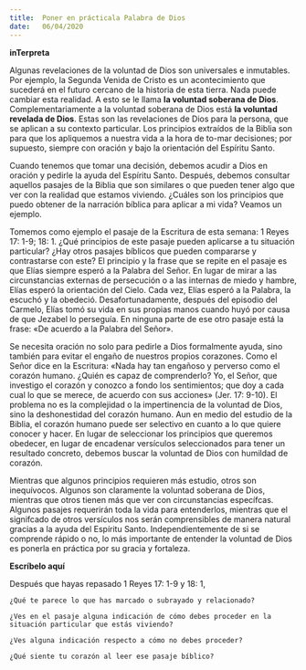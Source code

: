 ```yaml
---
title:  Poner en prácticala Palabra de Dios
date:   06/04/2020
---
```


**inTerpreta**

Algunas revelaciones de la voluntad de Dios son universales e inmutables. Por ejemplo, la Segunda Venida de Cristo es un acontecimiento que sucederá en el futuro cercano de la historia de esta tierra. Nada puede cambiar esta realidad. A esto se le llama **la voluntad soberana de Dios**. Complementariamente a la voluntad soberana de Dios está **la voluntad revelada de Dios**. Estas son las revelaciones de Dios para la persona, que se aplican a su contexto particular. Los principios extraídos de la Biblia son para que los apliquemos a nuestra vida a la hora de to-mar decisiones; por supuesto, siempre con oración y bajo la orientación del Espíritu Santo.

Cuando tenemos que tomar una decisión, debemos acudir a Dios en oración y pedirle la ayuda del Espíritu Santo. Después, debemos consultar aquellos pasajes de la Biblia que son similares o que pueden tener algo que ver con la realidad que estamos viviendo. ¿Cuáles son los principios que puedo obtener de la narración bíblica para aplicar a mi vida? Veamos un ejemplo.

Tomemos como ejemplo el pasaje de la Escritura de esta semana: 1 Reyes 17: 1-9; 18: 1. ¿Qué principios de este pasaje pueden aplicarse a tu situación particular? ¿Hay otros pasajes bíblicos que pueden compararse y contrastarse con este? El principio y la frase que se repite en el pasaje es que Elías siempre esperó a la Palabra del Señor. En lugar de mirar a las circunstancias externas de persecución o a las internas de miedo y hambre, Elías esperó la orientación del Cielo. Cada vez, Elías esperó a la Palabra, la escuchó y la obedeció. Desafortunadamente, después del episodio del Carmelo, Elías tomó su vida en sus propias manos cuando huyó por causa de que Jezabel lo perseguía. En ninguna parte de ese otro pasaje está la frase: «De acuerdo a la Palabra del Señor».

Se necesita oración no solo para pedirle a Dios formalmente ayuda, sino también para evitar el engaño de nuestros propios corazones. Como el Señor dice en la Escritura: «Nada hay tan engañoso y perverso como el corazón humano. ¿Quién es capaz de comprenderlo? Yo, el Señor, que investigo el corazón y conozco a fondo los sentimientos; que doy a cada cual lo que se merece, de acuerdo con sus acciones» (Jer. 17: 9-10). El problema no es la complejidad o la impertinencia de la voluntad de Dios, sino la deshonestidad del corazón humano. Aun en medio del estudio de la Biblia, el corazón humano puede ser selectivo en cuanto a lo que quiere conocer y hacer. En lugar de seleccionar los principios que queremos obedecer, en lugar de encadenar versículos seleccionados para tener un resultado concreto, debemos buscar la voluntad de Dios con humildad de corazón.

Mientras que algunos principios requieren más estudio, otros son inequívocos. Algunos son claramente la voluntad soberana de Dios, mientras que otros tienen más que ver con circunstancias específcas. Algunos pasajes requerirán toda la vida para entenderlos, mientras que el signifcado de otros versículos nos serán comprensibles de manera natural gracias a la ayuda del Espíritu Santo. Independientemente de si se comprende rápido o no, lo más importante de entender la voluntad de Dios es ponerla en práctica por su gracia y fortaleza.

**Escríbelo aquí**

Después que hayas repasado 1 Reyes 17: 1-9 y 18: 1,

`¿Qué te parece lo que has marcado o subrayado y relacionado?`

`¿Ves en el pasaje alguna indicación de cómo debes proceder en la situación particular que estás viviendo?`

`¿Ves alguna indicación respecto a cómo no debes proceder?`

`¿Qué siente tu corazón al leer ese pasaje bíblico?`

